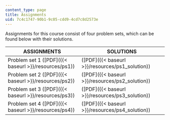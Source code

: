 ```yaml
---
content_type: page
title: Assignments
uid: 7c4c1747-90b1-9c05-cdd9-4cd7c8d2573e
---
```


Assignments for this course consist of four problem sets, which can be found below with their solutions.

| ASSIGNMENTS | SOLUTIONS |
| --- | --- |
| Problem set 1 ([PDF]({{< baseurl >}}/resources/ps1)) | ([PDF]({{< baseurl >}}/resources/ps1_solution)) |
| Problem set 2 ([PDF]({{< baseurl >}}/resources/ps2)) | ([PDF]({{< baseurl >}}/resources/ps2_solution)) |
| Problem set 3 ([PDF]({{< baseurl >}}/resources/ps3)) | ([PDF]({{< baseurl >}}/resources/ps3_solution)) |
| Problem set 4 ([PDF]({{< baseurl >}}/resources/ps4)) | ([PDF]({{< baseurl >}}/resources/ps4_solution))